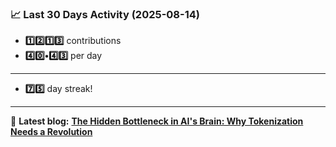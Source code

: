 <!--START_STATS-->
### 📈 Last 30 Days Activity (2025-08-14)  
- **1️⃣2️⃣1️⃣3️⃣** contributions  
- **4️⃣0️⃣•4️⃣3️⃣** per day
---
- **7️⃣5️⃣** day streak!
---
📝 **Latest blog:** [**The Hidden Bottleneck in AI's Brain: Why Tokenization Needs a Revolution**](https://andriak.com/blog/tokenization-revolution)
<!--END_STATS-->
